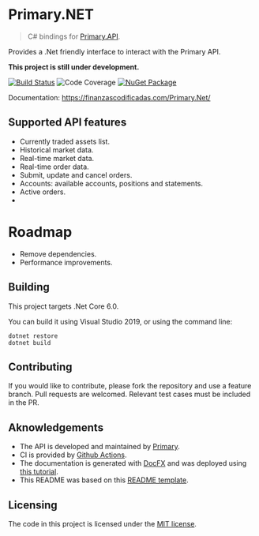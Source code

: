 # Primary.NET
> C# bindings for [Primary.API](https://apihub.primary.com.ar/).

Provides a .Net friendly interface to interact with the Primary API. 

**This project is still under development.**

[![Build Status](https://github.com/naicigam/Primary.Net/workflows/CI%20Build/badge.svg)](https://github.com/naicigam/Primary.Net/actions)
![Code Coverage](https://img.shields.io/badge/Code%20Coverage-78%25-success?style=flat)
[![NuGet Package](https://buildstats.info/nuget/Primary.Net?includePreReleases=true)](https://www.nuget.org/packages/Primary.Net/)

Documentation: https://finanzascodificadas.com/Primary.Net/

## Supported API features
- Currently traded assets list.
- Historical market data.
- Real-time market data.
- Real-time order data.
- Submit, update and cancel orders.
- Accounts: available accounts, positions and statements.
- Active orders.
- 
# Roadmap
- Remove dependencies.
- Performance improvements.

## Building

This project targets .Net Core 6.0. 

You can build it using Visual Studio 2019, or using the command line:

```shell
dotnet restore
dotnet build
```

## Contributing

If you would like to contribute, please fork the repository and use a feature branch. Pull requests are welcomed.
Relevant test cases must be included in the PR.

## Aknowledgements
- The API is developed and maintained by [Primary](http://www.primary.com.ar).
- CI is provided by [Github Actions](https://github.com/features/actions).
- The documentation is generated with [DocFX](https://dotnet.github.io/docfx/) and was deployed using [this tutorial](https://blog.taranissoftware.com/document-your-net-code-with-docfx-and-github-actions).
- This README was based on this [README template](https://github.com/jehna/readme-best-practices).

## Licensing

The code in this project is licensed under the [MIT license](https://choosealicense.com/licenses/mit/). 
